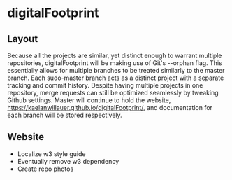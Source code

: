 # digitalFootprint

## Layout
Because all the projects are similar, yet distinct enough to warrant multiple repositories, digitalFootprint will be making use of Git's --orphan flag. This essentially allows for multiple branches to be treated similarly to the master branch. Each sudo-master branch acts as a distinct project with a separate tracking and commit history. Despite having multiple projects in one repository, merge requests can still be optimized seamlessly by tweaking Github settings. Master will continue to hold the website, https://kaelanwillauer.github.io/digitalFootprint/, and documentation for each branch will be stored respectively.
## Website
- Localize w3 style guide
- Eventually remove w3 dependency
- Create repo photos


